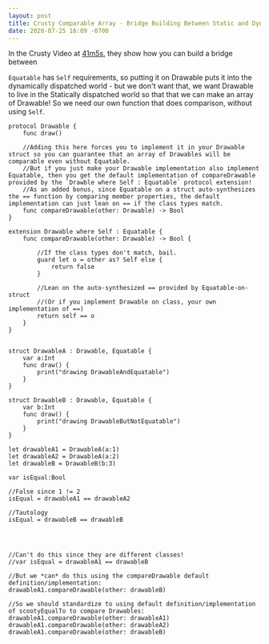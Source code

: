 ```yaml
---
layout: post
title: Crusty Comparable Array - Bridge Building Between Static and Dynamic Worlds
date: 2020-07-25 16:09 -0700
---
```


In the Crusty Video at [41m5s](https://www.youtube.com/watch?v=xE5EcHuz52I#t=41m5s), they show how you can build a bridge between 

`Equatable` has `Self` requirements, so putting it on Drawable puts it into the dynamically dispatched world - but we don't want that, we want Drawable to live in the Statically dispatched world so that that we can make an array of Drawable! So we need our own function that does comparison, without using `Self`.


```
protocol Drawable {
    func draw()
    
    //Adding this here forces you to implement it in your Drawable struct so you can guarantee that an array of Drawables will be comparable even without Equatable.
    //But if you just make your Drawable implementation also implement Equatable, then you get the default implementation of compareDrawable provided by the `Drawble where Self : Equatable` protocol extension!
    //As an added bonus, since Equatable on a struct auto-synthesizes the == function by comparing member properties, the default implementation can just lean on == if the class types match.
    func compareDrawable(other: Drawable) -> Bool
}

extension Drawable where Self : Equatable {
    func compareDrawable(other: Drawable) -> Bool {
        
        //If the class types don't match, bail.
        guard let o = other as? Self else {
            return false
        }
        
        //Lean on the auto-synthesized == provided by Equatable-on-struct
        //(Or if you implement Drawable on class, your own implementation of ==)
        return self == o
    }
}


struct DrawableA : Drawable, Equatable {
    var a:Int
    func draw() {
        print("drawing DrawableAndEquatable")
    }
}

struct DrawableB : Drawable, Equatable {
    var b:Int
    func draw() {
        print("drawing DrawableButNotEquatable")
    }
}

let drawableA1 = DrawableA(a:1)
let drawableA2 = DrawableA(a:2)
let drawableB = DrawableB(b:3)

var isEqual:Bool

//False since 1 != 2
isEqual = drawableA1 == drawableA2

//Tautology
isEqual = drawableB == drawableB




//Can't do this since they are different classes!
//var isEqual = drawableA1 == drawableB

//But we *can* do this using the compareDrawable default definition/implementation:
drawableA1.compareDrawable(other: drawableB)

//So we should standardize to using default definition/implementation of scootyEqualTo to compare Drawables:
drawableA1.compareDrawable(other: drawableA1)
drawableA1.compareDrawable(other: drawableA2)
drawableA1.compareDrawable(other: drawableB)
```